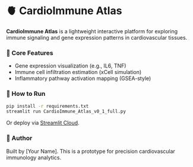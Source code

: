 # 🫀 CardioImmune Atlas

**CardioImmune Atlas** is a lightweight interactive platform for exploring immune signaling and gene expression patterns in cardiovascular tissues.

### 🔬 Core Features

- Gene expression visualization (e.g., IL6, TNF)
- Immune cell infiltration estimation (xCell simulation)
- Inflammatory pathway activation mapping (GSEA-style)

### 🚀 How to Run

```bash
pip install -r requirements.txt
streamlit run CardioImmune_Atlas_v0_1_full.py
```

Or deploy via [Streamlit Cloud](https://streamlit.io/cloud).

### 👤 Author

Built by [Your Name]. This is a prototype for precision cardiovascular immunology analytics.
